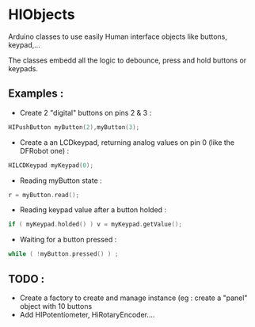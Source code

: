 # HIObjects
Arduino classes to use easily Human interface objects like buttons, keypad,...

The classes embedd all the logic to debounce, press and hold buttons or keypads.

## Examples :

* Create 2 "digital" buttons on pins 2 & 3 :

```c++
HIPushButton myButton(2),myButton(3);
```

* Create a an LCDkeypad, returning analog values on pin 0 (like the DFRobot one) :

```c++
HILCDKeypad myKeypad(0);
```

* Reading myButton state :

```c++
r = myButton.read();
```

* Reading keypad value after a button holded :

```c++
if ( myKeypad.holded() ) v = myKeypad.getValue();
```

* Waiting for a button pressed :

```c++
while ( !myButton.pressed() ) ;
```

## TODO :
* Create a factory to create and manage instance (eg : create a "panel" object with 10 buttons
* Add HIPotentiometer, HiRotaryEncoder....
